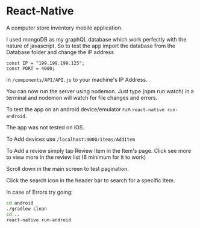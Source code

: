 # React-Native
A computer store inventory mobile application.

I used mongoDB as my graphQL database which work perfectly with the nature of javascript.
So to test the app import the database from the Database folder and change the IP address

```
const IP = "199.199.199.125";
const PORT = 4000;
```

in `/components/API/API.js` to your machine's IP Address.

You can now run the server using nodemon. Just type (npm run watch) in a terminal and nodemon will watch for file changes and errors.

To test the app on an android device/emulator run `react-native run-android`.

The app was not tested on iOS.

To Add devices use `/localhost:4000/Items/AddItem`

To Add a review simply tap Review Item in the Item's page.
Click see more to view more in the review list (6 minimum for it to work)

Scroll down in the main screen to test pagination.

Click the search icon in the header bar to search for a specific Item.

In case of Errors try going:
```sh
cd android
./gradlew clean
cd ..
react-native run-android
```